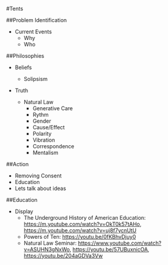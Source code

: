 #Tents

##Problem Identification
- Current Events
	- Why
	- Who

##Philosophies

- Beliefs
	- Solipsism

- Truth
	- Natural Law
		- Generative Care
		- Rythm
		- Gender
		- Cause/Effect
		- Polarity
		- Vibration
		- Correspondence
		- Mentalism

##Action

- Removing Consent
- Education
- Lets talk about ideas

##Education

- Display
	- The Underground History of American Education: https://m.youtube.com/watch?v=OkT0k57tAHo, https://m.youtube.com/watch?v=uj8f7ycnUtU
	- Powers of Ten: https://youtu.be/0fKBhvDjuy0
	- Natural Law Seminar: https://www.youtube.com/watch?v=ASUHN3gNxWo, https://youtu.be/57UBuxnicOA, https://youtu.be/204aGDVa3Vw
 
